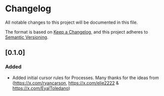 # Changelog

All notable changes to this project will be documented in this file.

The format is based on [Keep a Changelog](https://keepachangelog.com/en/1.1.0/),
and this project adheres to [Semantic Versioning](https://semver.org/spec/v2.0.0.html).

## [0.1.0]

### Added

- Added initial cursor rules for Processes. Many thanks for the ideas from (https://x.com/ryancarson, https://x.com/elie2222 & https://x.com/EyalToledano)
